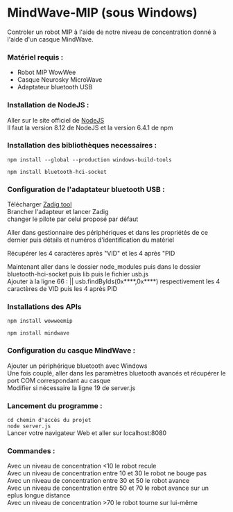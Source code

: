 # MindWave-MIP (sous Windows)
Controler un robot MIP à l'aide de notre niveau de concentration donné à l'aide d'un casque MindWave.  

### Matériel requis :
- Robot MIP WowWee
- Casque Neurosky MicroWave
- Adaptateur bluetooth USB
### Installation de NodeJS :

Aller sur le site officiel de [NodeJS](https://nodejs.org/en/download/)  
Il faut la version 8.12 de NodeJS et la version 6.4.1 de npm

### Installation des bibliothèques necessaires :

`npm install --global --production windows-build-tools`  

`npm install bluetooth-hci-socket`  

### Configuration de l'adaptateur bluetooth USB :
Télécharger [Zadig tool](https://zadig.akeo.ie/)  
Brancher l'adapteur et lancer Zadig  
changer le pilote par celui proposé par défaut  

Aller dans gestionnaire des périphériques et dans les propriétés de ce dernier puis détails et numéros d'identification du matériel  

Récupérer les 4 caractères après "VID" et les 4 après "PID  

Maintenant aller dans le dossier node_modules puis dans le dossier bluetooth-hci-socket puis lib puis le fichier usb.js  
Ajouter à la ligne 66 : || usb.findByIds(0x****,0x****) respectivement les 4 caractères de VID puis les 4 après PID  

### Installations des APIs  

`npm install wowweemip`  

`npm install mindwave`

### Configuration du casque MindWave :  
Ajouter un périphérique bluetooth avec Windows  
Une fois couplé, aller dans les paramètres bluetooth avancés et récupérer le port COM correspondant au casque  
Modifier si nécessaire la ligne 19 de server.js 

### Lancement du programme :
`cd chemin d'accès du projet`  
`node server.js`  
Lancer votre navigateur Web et aller sur localhost:8080

### Commandes :
Avec un niveau de concentration <10 le robot recule  
Avec un niveau de concentration entre 10 et 30 le robot ne bouge pas  
Avec un niveau de concentration entre 30 et 50 le robot avance  
Avec un niveau de concentration entre 50 et 70 le robot avance sur un eplus longue distance  
Avec un niveau de concentration >70 le robot tourne sur lui-même  


